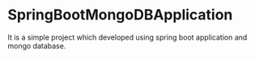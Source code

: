 # SpringBootMongoDBApplication
It is a simple project which developed using spring boot application and mongo database.  
